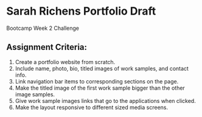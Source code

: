 # Sarah Richens Portfolio Draft
Bootcamp Week 2 Challenge

## Assignment Criteria:
1. Create a portfolio website from scratch.
2. Include name, photo, bio, titled images of work samples, and contact info.
3. Link navigation bar items to corresponding sections on the page.
4. Make the titled image of the first work sample bigger than the other image samples.
5. Give work sample images links that go to the applications when clicked.
6. Make the layout responsive to different sized media screens.

